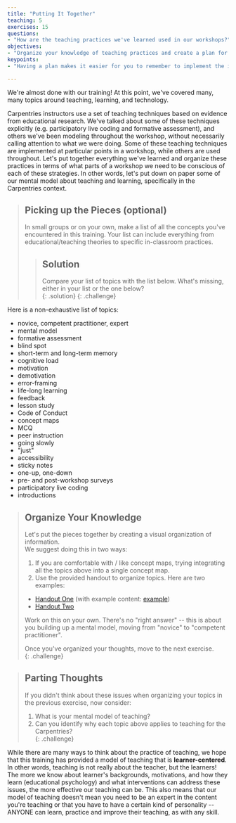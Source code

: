 ```yaml
---
title: "Putting It Together"
teaching: 5
exercises: 15
questions:
- "How are the teaching practices we've learned used in our workshops?"
objectives:
- "Organize your knowledge of teaching practices and create a plan for using these practices in a Carpentries workshop."
keypoints:
- "Having a plan makes it easier for you to remember to implement the important teaching practices you've learned."

---
```


We're almost done with our training!  At this point, we've covered many, many topics 
around teaching, learning, and technology.  

Carpentries instructors use a set of teaching techniques based on evidence from 
educational research. We've talked about some of these techniques explicitly 
(e.g. participatory live coding and formative assessment), and others we've been modeling throughout
the workshop, without necessarily calling attention to what we were doing. Some of 
these teaching techniques are implemented at particular points in a workshop, while
others are used throughout. Let's put together everything we've learned and organize 
these practices in terms of what parts of a workshop we need to be conscious of each
of these strategies. In other words, let's put down on paper some of our mental model
about teaching and learning, specifically in the Carpentries context.  

> ## Picking up the Pieces (optional)
> 
> In small groups or on your own, make a list of all the concepts you've 
> encountered in this training.  Your list can include everything from 
> educational/teaching theories to specific in-classroom practices.  
>
> > ## Solution 
> > 
> > Compare your list of topics with the list below.  What's missing, either in your 
> > list or the one below?  
> {: .solution}
{: .challenge}

Here is a non-exhaustive list of topics: 

* novice, competent practitioner, expert
* mental model
* formative assessment
* blind spot
* short-term and long-term memory
* cognitive load
* motivation
* demotivation
* error-framing
* life-long learning
* feedback
* lesson study
* Code of Conduct
* concept maps
* MCQ
* peer instruction
* going slowly
* "just"
* accessibility
* sticky notes
* one-up, one-down
* pre- and post-workshop surveys
* participatory live coding
* introductions


> ## Organize Your Knowledge
> 
> Let's put the pieces together by creating a visual organization of information.  
> We suggest doing this in two ways: 
> 
> 1. If you are comfortable with / like concept maps, trying integrating all the 
> topics above into a single concept map.  
> 2. Use the provided handout to organize topics.  Here are two examples: 
>   - [Handout One](../handouts/Wrap-Up-doc.pdf) (with example content: [example](../handouts/Wrap-Up-doc-example.pdf))
>   - [Handout Two](../handouts/Carpentries_teaching_practices.pdf)
> 
> Work on this on your own.  There's no "right answer" -- this is about you building 
> up a mental model, moving from "novice" to "competent practitioner".
> 
> Once you've organized your thoughts, move to the next exercise.  
{: .challenge}

> ## Parting Thoughts
> 
> If you didn't think about these issues when organizing your topics in the previous 
> exercise, now consider: 
> 1. What is your mental model of teaching?
> 2. Can you identify why each topic above applies to teaching for the Carpentries?  
{: .challenge}

While there are many ways to 
think about the practice of teaching, we hope that this training has provided a model of 
teaching that is **learner-centered**.  In other words, teaching is not really about the 
teacher, but the learners!  The more we know about learner's backgrounds, motivations, 
and how they learn (educational psychology) and what interventions can address these 
issues, the more effective our teaching can be.  This also means that our model of teaching 
doesn't mean you need to be an expert in the content you're teaching or that you have 
to have a certain kind of personality -- ANYONE can learn, practice and improve their 
teaching, as with any skill.  
